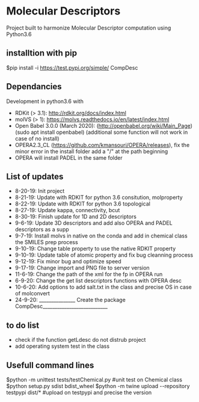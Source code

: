 # Molecular Descriptors
Project built to harmonize Molecular Descriptor computation using Python3.6

## installtion with pip
$pip install -i https://test.pypi.org/simple/ CompDesc

## Dependancies
Development in python3.6 with
- RDKit (> 3.1): http://rdkit.org/docs/index.html
- molVS (> 1): https://molvs.readthedocs.io/en/latest/index.html
- Open Babel 3.0.0 (March 2020): (http://openbabel.org/wiki/Main_Page) (sudo apt install openbabel) 
(additional some function will not work in case of no install)
- OPERA2.3_CL (https://github.com/kmansouri/OPERA/releases), fix the minor error in the install folder add a "/" at the path beginning
- OPERA will install PADEL in the same folder

## List of updates
- 8-20-19: Init project
- 8-21-19: Update with RDKIT for python 3.6 consitution, molproperty
- 8-22-19: Update with RDKIT for python 3.6 topological
- 8-27-19: Update kappa, connectivity, bcut
- 8-30-19: Finish update for 1D and 2D descriptors
- 9-6-19: Update 3D descriptors and add also OPERA and PADEL descriptors as a supp
- 9-7-19: Install molvs in native on the conda and add in chemical class the SMILES prep process
- 9-10-19: Change table property to use the native RDKIT property
- 9-10-19: Update table of atomic property and fix bug cleanning process
- 9-12-19: Fix minor bug and optimize speed
- 9-17-19: Change import and PNG file to server version
- 11-6-19: Change the path of the xml for the fp in OPERA run
- 6-9-20: Change the get list descriptors functions with OPERA desc
- 10-6-20: Add options to add salt.txt in the class and precise OS in case of molconvert
- 24-9-20: _______________ Create the package CompDesc___________________________


## to do list
- check if the function getLdesc do not distrub project 
- add operating system test in the class


## Usefull command lines
$python -m unittest tests/testChemical.py #unit test on Chemical class
$python setup.py sdist bdist_wheel
$python -m twine upload --repository testpypi dist/* #upload on testpypi and precise the version
